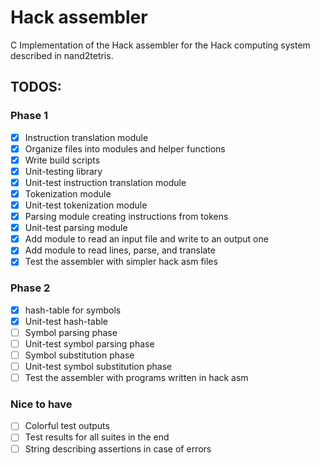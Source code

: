 # Hack assembler

C Implementation of the Hack assembler for the Hack computing system described in nand2tetris.

## TODOS:

### Phase 1
- [x] Instruction translation module
- [x] Organize files into modules and helper functions
- [x] Write build scripts
- [x] Unit-testing library
- [x] Unit-test instruction translation module
- [x] Tokenization module
- [x] Unit-test tokenization module
- [x] Parsing module creating instructions from tokens
- [x] Unit-test parsing module
- [x] Add module to read an input file and write to an output one
- [x] Add module to read lines, parse, and translate
- [x] Test the assembler with simpler hack asm files

### Phase 2
- [x] hash-table for symbols
- [x] Unit-test hash-table
- [ ] Symbol parsing phase
- [ ] Unit-test symbol parsing phase
- [ ] Symbol substitution phase
- [ ] Unit-test symbol substitution phase
- [ ] Test the assembler with programs written in hack asm

### Nice to have
- [ ] Colorful test outputs
- [ ] Test results for all suites in the end
- [ ] String describing assertions in case of errors
